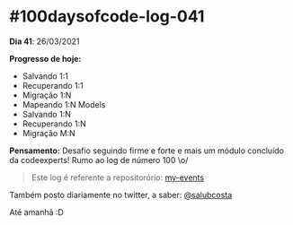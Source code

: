 # #100daysofcode-log-041

__Dia 41__: 26/03/2021

__Progresso de hoje:__
-   Salvando 1:1
-   Recuperando 1:1
-   Migração 1:N
-   Mapeando 1:N Models
-   Salvando 1:N
-   Recuperando 1:N
-   Migração M:N
																						
__Pensamento:__ Desafio seguindo firme e forte e mais um módulo concluído da codeexperts! Rumo ao log de número 100 \o/

> Este log é referente a repositorório: [my-events](https://github.com/salubcosta/my-events)

Também posto diariamente no twitter, a saber: [@salubcosta](https://twitter.com/salubcosta)

Até amanhã :D 

